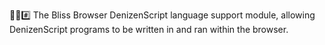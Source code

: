 🌳️🌐️#️⃣️ The Bliss Browser DenizenScript language support module, allowing DenizenScript programs to be written in and ran within the browser.

